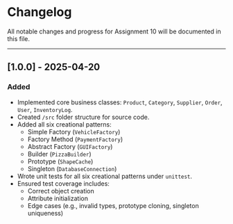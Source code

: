 # Changelog

All notable changes and progress for Assignment 10 will be documented in this file.

---

## [1.0.0] - 2025-04-20
### Added
- Implemented core business classes: `Product`, `Category`, `Supplier`, `Order`, `User`, `InventoryLog`.
- Created `/src` folder structure for source code.
- Added all six creational patterns:
  - Simple Factory (`VehicleFactory`)
  - Factory Method (`PaymentFactory`)
  - Abstract Factory (`GUIFactory`)
  - Builder (`PizzaBuilder`)
  - Prototype (`ShapeCache`)
  - Singleton (`DatabaseConnection`)
- Wrote unit tests for all six creational patterns under `unittest`.
- Ensured test coverage includes:
  - Correct object creation
  - Attribute initialization
  - Edge cases (e.g., invalid types, prototype cloning, singleton uniqueness)


